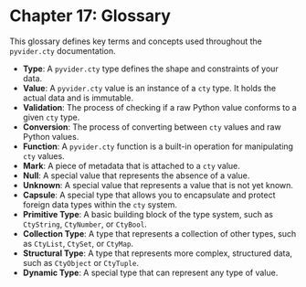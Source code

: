 # Chapter 17: Glossary

This glossary defines key terms and concepts used throughout the `pyvider.cty` documentation.

*   **Type**: A `pyvider.cty` type defines the shape and constraints of your data.
*   **Value**: A `pyvider.cty` value is an instance of a `cty` type. It holds the actual data and is immutable.
*   **Validation**: The process of checking if a raw Python value conforms to a given `cty` type.
*   **Conversion**: The process of converting between `cty` values and raw Python values.
*   **Function**: A `pyvider.cty` function is a built-in operation for manipulating `cty` values.
*   **Mark**: A piece of metadata that is attached to a `cty` value.
*   **Null**: A special value that represents the absence of a value.
*   **Unknown**: A special value that represents a value that is not yet known.
*   **Capsule**: A special type that allows you to encapsulate and protect foreign data types within the `cty` system.
*   **Primitive Type**: A basic building block of the type system, such as `CtyString`, `CtyNumber`, or `CtyBool`.
*   **Collection Type**: A type that represents a collection of other types, such as `CtyList`, `CtySet`, or `CtyMap`.
*   **Structural Type**: A type that represents more complex, structured data, such as `CtyObject` or `CtyTuple`.
*   **Dynamic Type**: A special type that can represent any type of value.
